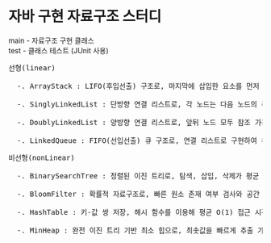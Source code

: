 <h1>자바 구현 자료구조 스터디</h1>
<p>main - 자료구조 구현 클래스<br>
test - 클래스 테스트 (JUnit 사용)</p>

<pre>
선형(linear)<br>
  -. ArrayStack : LIFO(후입선출) 구조로, 마지막에 삽입한 요소를 먼저 꺼냄<br>
  -. SinglyLinkedList : 단방향 연결 리스트로, 각 노드는 다음 노드의 주소만 가짐<br>
  -. DoublyLinkedList : 양방향 연결 리스트로, 앞뒤 노드 모두 참조 가능<br>
  -. LinkedQueue : FIFO(선입선출) 큐 구조로, 연결 리스트로 구현하여 유연한 크기 관리
</pre>

<pre>
비선형(nonLinear)<br>
  -. BinarySearchTree : 정렬된 이진 트리로, 탐색, 삽입, 삭제가 평균 O(log n)<br>
  -. BloomFilter : 확률적 자료구조로, 빠른 원소 존재 여부 검사와 공간 효율성<br>
  -. HashTable : 키-값 쌍 저장, 해시 함수를 이용해 평균 O(1) 접근 시간 제공<br>
  -. MinHeap : 완전 이진 트리 기반 최소 힙으로, 최솟값을 빠르게 추출 가능
</pre>
